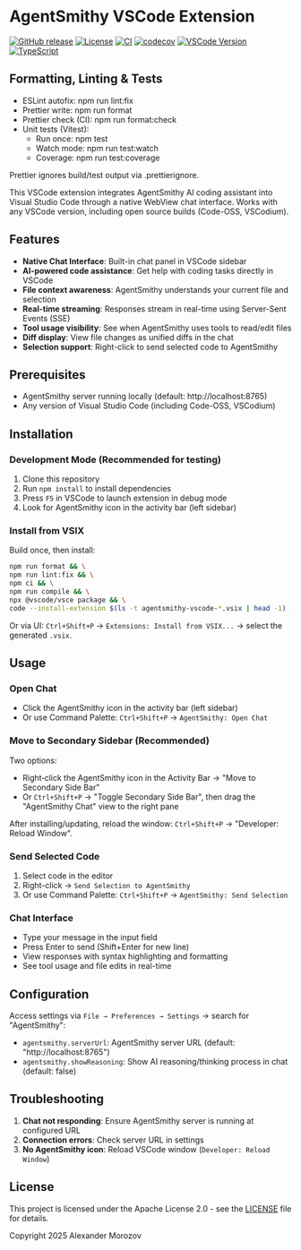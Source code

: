 # AgentSmithy VSCode Extension

[![GitHub release](https://img.shields.io/github/v/release/AgentSmithyAI/agentsmithy-vscode)](https://github.com/AgentSmithyAI/agentsmithy-vscode/releases)
[![License](https://img.shields.io/badge/license-Apache--2.0-blue)](LICENSE)
[![CI](https://github.com/AgentSmithyAI/agentsmithy-vscode/actions/workflows/workflow.yaml/badge.svg?branch=master)](https://github.com/AgentSmithyAI/agentsmithy-vscode/actions/workflows/workflow.yaml)
[![codecov](https://codecov.io/gh/AgentSmithyAI/agentsmithy-vscode/branch/master/graph/badge.svg)](https://codecov.io/gh/AgentSmithyAI/agentsmithy-vscode)
[![VSCode Version](https://img.shields.io/badge/VSCode-1.100.0%2B-blue)](https://code.visualstudio.com/)
[![TypeScript](https://img.shields.io/badge/TypeScript-5.9-blue)](https://www.typescriptlang.org/)

## Formatting, Linting & Tests

- ESLint autofix: npm run lint:fix
- Prettier write: npm run format
- Prettier check (CI): npm run format:check
- Unit tests (Vitest):
  - Run once: npm test
  - Watch mode: npm run test:watch
  - Coverage: npm run test:coverage

Prettier ignores build/test output via .prettierignore.

This VSCode extension integrates AgentSmithy AI coding assistant into Visual Studio Code through a native WebView chat interface. Works with any VSCode version, including open source builds (Code-OSS, VSCodium).

## Features

- **Native Chat Interface**: Built-in chat panel in VSCode sidebar
- **AI-powered code assistance**: Get help with coding tasks directly in VSCode
- **File context awareness**: AgentSmithy understands your current file and selection
- **Real-time streaming**: Responses stream in real-time using Server-Sent Events (SSE)
- **Tool usage visibility**: See when AgentSmithy uses tools to read/edit files
- **Diff display**: View file changes as unified diffs in the chat
- **Selection support**: Right-click to send selected code to AgentSmithy

## Prerequisites

- AgentSmithy server running locally (default: http://localhost:8765)
- Any version of Visual Studio Code (including Code-OSS, VSCodium)

## Installation

### Development Mode (Recommended for testing)

1. Clone this repository
2. Run `npm install` to install dependencies
3. Press `F5` in VSCode to launch extension in debug mode
4. Look for AgentSmithy icon in the activity bar (left sidebar)

### Install from VSIX

Build once, then install:

```bash
npm run format && \
npm run lint:fix && \
npm ci && \
npm run compile && \
npx @vscode/vsce package && \
code --install-extension $(ls -t agentsmithy-vscode-*.vsix | head -1) --force
```

Or via UI: `Ctrl+Shift+P` → `Extensions: Install from VSIX...` → select the generated `.vsix`.

## Usage

### Open Chat

- Click the AgentSmithy icon in the activity bar (left sidebar)
- Or use Command Palette: `Ctrl+Shift+P` → `AgentSmithy: Open Chat`

### Move to Secondary Sidebar (Recommended)

Two options:

- Right‑click the AgentSmithy icon in the Activity Bar → "Move to Secondary Side Bar"
- Or `Ctrl+Shift+P` → "Toggle Secondary Side Bar", then drag the "AgentSmithy Chat" view to the right pane

After installing/updating, reload the window: `Ctrl+Shift+P` → "Developer: Reload Window".

### Send Selected Code

1. Select code in the editor
2. Right-click → `Send Selection to AgentSmithy`
3. Or use Command Palette: `Ctrl+Shift+P` → `AgentSmithy: Send Selection`

### Chat Interface

- Type your message in the input field
- Press Enter to send (Shift+Enter for new line)
- View responses with syntax highlighting and formatting
- See tool usage and file edits in real-time

## Configuration

Access settings via `File → Preferences → Settings` → search for "AgentSmithy":

- `agentsmithy.serverUrl`: AgentSmithy server URL (default: "http://localhost:8765")
- `agentsmithy.showReasoning`: Show AI reasoning/thinking process in chat (default: false)

## Troubleshooting

1. **Chat not responding**: Ensure AgentSmithy server is running at configured URL
2. **Connection errors**: Check server URL in settings
3. **No AgentSmithy icon**: Reload VSCode window (`Developer: Reload Window`)

## License

This project is licensed under the Apache License 2.0 - see the [LICENSE](LICENSE) file for details.

Copyright 2025 Alexander Morozov
